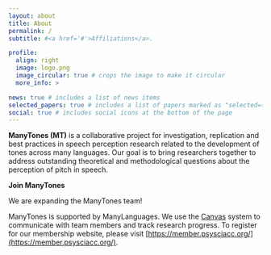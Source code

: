 ```yaml
---
layout: about
title: About
permalink: /
subtitle: #<a href='#'>Affiliations</a>.

profile:
  align: right
  image: logo.png
  image_circular: true # crops the image to make it circular
  more_info: >

news: true # includes a list of news items
selected_papers: true # includes a list of papers marked as "selected={true}"
social: true # includes social icons at the bottom of the page
---
```


**ManyTones (MT)** is a collaborative project for investigation, replication and best practices in speech perception research related to the development of tones across many languages. Our goal is to bring researchers together to address outstanding theoretical and methodological questions about the perception of pitch in speech.

**Join ManyTones**

We are expanding the ManyTones team!

ManyTones is supported by ManyLanguages. We use the [Canvas](https://canvas.psysciacc.org/) system to communicate with team members and track research progress. To register for our membership website, please visit [https://member.psysciacc.org/](https://member.psysciacc.org/).

<!-- Xinbing Luo (University of Cambridge): xl538@cam.ac.uk -->
